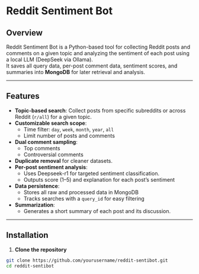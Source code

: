# Reddit Sentiment Bot

## Overview
Reddit Sentiment Bot is a Python-based tool for collecting Reddit posts and comments on a given topic and analyzing the sentiment of each post using a local LLM (DeepSeek via Ollama).  
It saves all query data, per-post comment data, sentiment scores, and summaries into **MongoDB** for later retrieval and analysis.

---

## Features
- **Topic-based search**: Collect posts from specific subreddits or across Reddit (`r/all`) for a given topic.
- **Customizable search scope**:
  - Time filter: `day`, `week`, `month`, `year`, `all`
  - Limit number of posts and comments
- **Dual comment sampling**:
  - Top comments
  - Controversial comments
- **Duplicate removal** for cleaner datasets.
- **Per-post sentiment analysis**:
  - Uses Deepseek-r1 for targeted sentiment classification.
  - Outputs score (1–5) and explanation for each post’s sentiment
- **Data persistence**:
  - Stores all raw and processed data in MongoDB
  - Tracks searches with a `query_id` for easy filtering
- **Summarization**:
  - Generates a short summary of each post and its discussion.

---

## Installation
1. **Clone the repository**  
```bash
git clone https://github.com/yourusername/reddit-sentibot.git
cd reddit-sentibot
